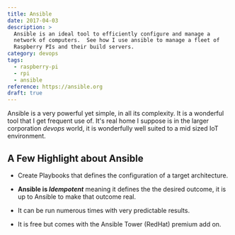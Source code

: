 ```yaml
---
title: Ansible
date: 2017-04-03
description: > 
  Ansible is an ideal tool to efficiently configure and manage a
  network of computers.  See how I use ansible to manage a fleet of
  Raspberry PIs and their build servers.
category: devops
tags:
  - raspberry-pi
  - rpi
  - ansible
reference: https://ansible.org
draft: true
---
```


Ansible is a very powerful yet simple, in all its complexity. It is a
wonderful tool that I get frequent use of.  It's real home I suppose
is in the larger corporation _devops_ world, it is wonderfully well
suited to a mid sized IoT environment.

## A Few Highlight about Ansible

- Create Playbooks that defines the configuration of a target
  architecture. 
  
- **Ansible is _Idempotent_** meaning it defines the the desired
  outcome, it is up to Ansible to make that outcome real.
  
- It can be run numerous times with very predictable results.

- It is free but comes with the Ansible Tower (RedHat) premium add
  on. 
  
  
